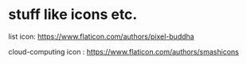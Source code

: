# stuff like icons etc.

list icon:
https://www.flaticon.com/authors/pixel-buddha

cloud-computing icon :
https://www.flaticon.com/authors/smashicons


